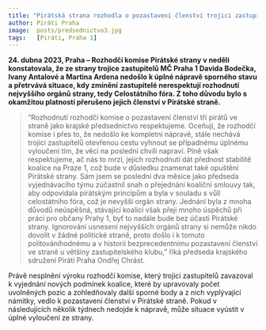 ```yaml
---
title: "Pirátská strana rozhodla o pozastavení členství trojici zastupitelů v Praze 1"
author: Piráti Praha
image:  posts/predsednictvo3.jpg
tags:   [Piráti, Praha 1]
---
```


**24. dubna 2023, Praha – Rozhodčí komise Pirátské strany v neděli konstatovala, že ze strany trojice zastupitelů MČ Praha 1 Davida Bodečka, Ivany Antalové a Martina Ardena nedošlo k úplné nápravě sporného stavu a přetrvává situace, kdy zmínění zastupitelé nerespektují rozhodnutí nejvyššího orgánů strany, tedy Celostátního fóra. Z toho důvodu bylo s okamžitou platností přerušeno jejich členství v Pirátské straně.**

>“Rozhodnutí rozhodčí komise o pozastavení členství tří pirátů ve straně jako krajské předsednictvo respektujeme. Oceňuji, že rozhodčí komise i přes to, že nedošlo ke kompletní nápravě, stále nechává trojici zastupitelů otevřenou cestu vyhnout se případnému úplnému vyloučení tím, že věci na poslední chvíli napraví. Plně však respektujeme, ač nás to mrzí, jejich rozhodnutí dát přednost stabilitě koalice na Praze 1, což bude v důsledku znamenat také opuštění Pirátské strany. Sám jsem se poslední dva měsíce jako předseda vyjednávacího týmu zúčastnil snah o přejednání koaliční smlouvy tak, aby odpovídala pirátským principům a byla v souladu s vůlí celostátního fóra, což je nevyšší orgán strany. Jednání byla z mnoha důvodů neúspěšná, stávající koalici však přeji mnoho úspěchů při práci pro občany Prahy 1, byť to nadále bude bez účasti Pirátské strany. Ignorování usnesení nejvyšších orgánů strany si nemůže nikdo dovolit v žádné politické straně, proto došlo i k tomuto politováníhodnému a v historii bezprecedentnímu pozastavení členství ve straně u většiny zastupitelského klubu,” říká předseda krajského sdružení Piráti Praha Ondřej Chrást. 

Právě nesplnění výroku rozhodčí komise, který trojici zastupitelů zavazoval k vyjednání nových podmínek koalice, které by upravovaly počet uvolněných pozic a zohledňovaly další sporné body a z nich vyplývající námitky, vedlo k pozastavení členství v Pirátské straně. Pokud v následujících několik týdnech nedojde k nápravě, může situace vyústit v úplné vyloučení ze strany.
